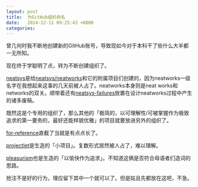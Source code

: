 ```yaml
---
layout: post
title:  为GitHub组织命名
date:   2024-12-11 09:25:43 +0800
categories:
---
```


曾几何时我不断地创建新的GitHub账号，导致现如今对于本科干了些什么大半都一无所知。

现在终于学聪明了点，转为不断创建组织了。

[neatsys]是给[neatsys/neatworks]和它的附属项目们创建的，因为neatworks一级名字在我想起来这事的几天前被人占了。neatworks本身则是neat works和networks的双关。顺带着还有[neatsys-failures]放置在设计neatworks过程中产生的诸多废稿。

既然这是个专用的组织了，那么其他的「极简的，以可理解性/可被掌握作为极致追求的第一要务的，最好还能样貌优雅」的项目就要放进另外的组织了。

[for-reference]直截了当就是有点点长了。

[projectlet]是生造的「小项目」。复数形式居然被人占了，难以理解。

[pleasurism]也是生造的「以愉快作为追求」。不知道这俩是否符合母语者们造词的思路。

[neatsys]: https://github.com/neatsys
[neatsys-failures]: https://github.com/neatsys-failures
[neatsys/neatworks]: https://github.com/neatsys/neatworks
[for-reference]: https://github.com/for-reference
[projectlet]: https://github.com/projectlet
[pleasurism]: https://github.com/pleasurism

抢注不是好的行为，理应留下其中一个就可以了。但是姑且先都放在这吧，不急。
